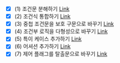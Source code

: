 - [x] (1) 조건문 분해하기 [Link](https://github.com/shinel94/Refactoring/blob/python/ch10/DecomposeConditional.ipynb)
- [x] (2) 조건식 통합하기 [Link](https://github.com/shinel94/Refactoring/blob/python/ch10/ConsolidateConditionalExpression.ipynb)
- [x] (3) 중첩 조건문을 보호 구문으로 바꾸기 [Link](https://github.com/shinel94/Refactoring/blob/python/ch10/ReplaceNestedCOnditionalWithGuardClauses.ipynb)
- [x] (4) 조건부 로직을 다형성으로 바꾸기 [Link](https://github.com/shinel94/Refactoring/blob/python/ch10/ReplaceNestedCOnditionalWithGuardClauses.ipynb)
- [x] (5) 특이 케이스 추가하기 [Link](https://github.com/shinel94/Refactoring/blob/python/ch10/IntroduceSpecialCase.ipynb)
- [x] (6) 어셔션 추가하기 [Link](https://github.com/shinel94/Refactoring/blob/python/ch10/IntroduceAssertion.ipynb)
- [x] (7) 제어 플래그를 탈출문으로 바꾸기 [Link](https://github.com/shinel94/Refactoring/blob/python/ch10/ReplaceControlFlagWithBreak.ipynb)
